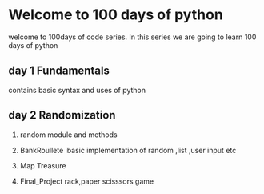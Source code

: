 Welcome to 100 days of python
================================
welcome to 100days of code series. In this series we are going to learn 100 days of python 

day 1 Fundamentals
------------------

contains basic syntax and uses of python

day 2 Randomization
-------------------

1. random module and methods

2. BankRoullete ibasic implementation of random ,list ,user input etc

3. Map Treasure 

4. Final_Project rack,paper scisssors game